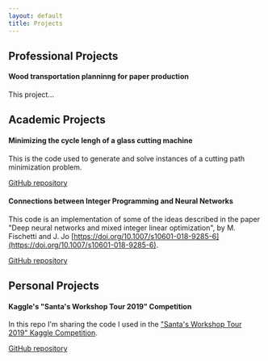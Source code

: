 ```yaml
---
layout: default
title: Projects
---
```


## Professional Projects

#### Wood transportation planninng for paper production

This project...


## Academic Projects

#### Minimizing the cycle lengh of a glass cutting machine

This is the code used to generate and solve instances of a cutting path minimization problem.

[GitHub repository](https://github.com/ekozyreff/tpo_glass_cutting)


#### Connections between Integer Programming and Neural Networks

This code is an implementation of some of the ideas described in the paper "Deep neural networks and mixed integer linear optimization", by M. Fischetti and J. Jo [https://doi.org/10.1007/s10601-018-9285-6](https://doi.org/10.1007/s10601-018-9285-6).

[GitHub repository](https://github.com/ekozyreff/fischetti_jo_2018)


## Personal Projects

#### Kaggle's "Santa's Workshop Tour 2019" Competition

In this repo I'm sharing the code I used in the ["Santa's Workshop Tour 2019" Kaggle Competition](https://www.kaggle.com/c/santa-workshop-tour-2019/).

[GitHub repository](https://github.com/ekozyreff/kaggle_santa_2019)
